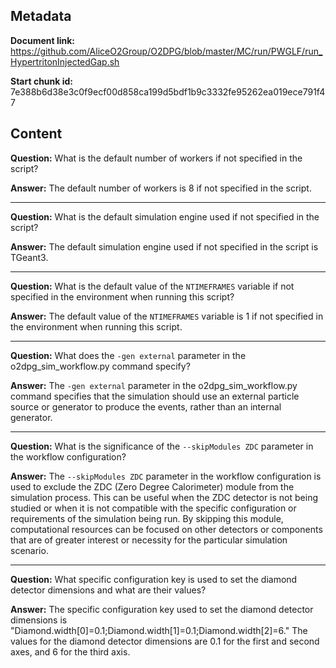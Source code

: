 ## Metadata

**Document link:** https://github.com/AliceO2Group/O2DPG/blob/master/MC/run/PWGLF/run_HypertritonInjectedGap.sh

**Start chunk id:** 7e388b6d38e3c0f9ecf00d858ca199d5bdf1b9c3332fe95262ea019ece791f47

## Content

**Question:** What is the default number of workers if not specified in the script?

**Answer:** The default number of workers is 8 if not specified in the script.

---

**Question:** What is the default simulation engine used if not specified in the script?

**Answer:** The default simulation engine used if not specified in the script is TGeant3.

---

**Question:** What is the default value of the `NTIMEFRAMES` variable if not specified in the environment when running this script?

**Answer:** The default value of the `NTIMEFRAMES` variable is 1 if not specified in the environment when running this script.

---

**Question:** What does the `-gen external` parameter in the o2dpg_sim_workflow.py command specify?

**Answer:** The `-gen external` parameter in the o2dpg_sim_workflow.py command specifies that the simulation should use an external particle source or generator to produce the events, rather than an internal generator.

---

**Question:** What is the significance of the `--skipModules ZDC` parameter in the workflow configuration?

**Answer:** The `--skipModules ZDC` parameter in the workflow configuration is used to exclude the ZDC (Zero Degree Calorimeter) module from the simulation process. This can be useful when the ZDC detector is not being studied or when it is not compatible with the specific configuration or requirements of the simulation being run. By skipping this module, computational resources can be focused on other detectors or components that are of greater interest or necessity for the particular simulation scenario.

---

**Question:** What specific configuration key is used to set the diamond detector dimensions and what are their values?

**Answer:** The specific configuration key used to set the diamond detector dimensions is "Diamond.width[0]=0.1;Diamond.width[1]=0.1;Diamond.width[2]=6." The values for the diamond detector dimensions are 0.1 for the first and second axes, and 6 for the third axis.